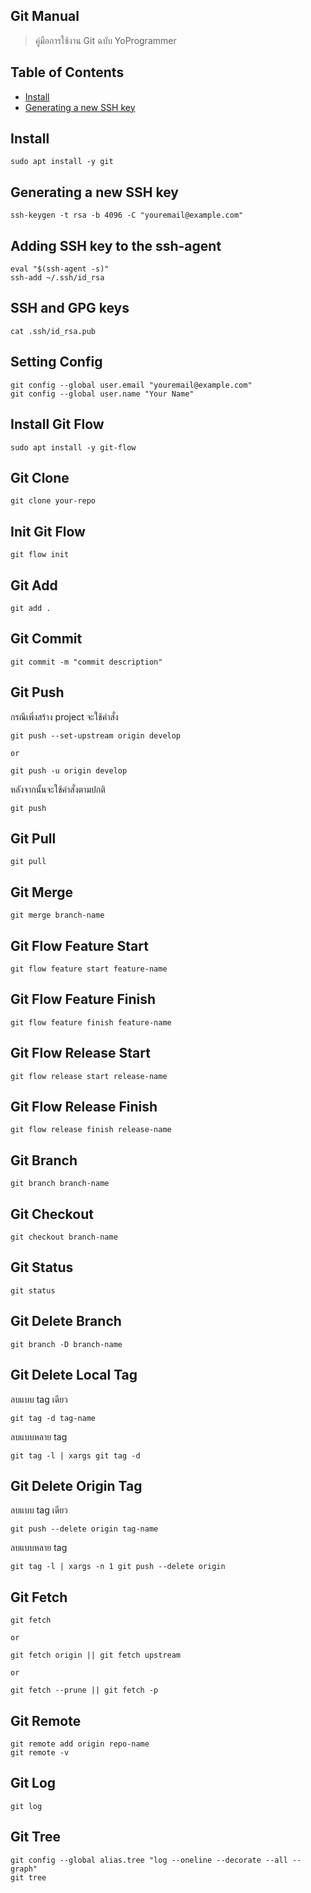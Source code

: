 ## Git Manual
> คู่มือการใช้งาน Git ฉบับ YoProgrammer

## Table of Contents
- [Install](#install)
- [Generating a new SSH key](#generating-a-new-ssh-key)

## Install
```
sudo apt install -y git
```

## Generating a new SSH key
```
ssh-keygen -t rsa -b 4096 -C "youremail@example.com"
```

## Adding SSH key to the ssh-agent
```
eval "$(ssh-agent -s)"
ssh-add ~/.ssh/id_rsa
```

## SSH and GPG keys
```
cat .ssh/id_rsa.pub
```

## Setting Config
```
git config --global user.email "youremail@example.com"
git config --global user.name "Your Name"
```

## Install Git Flow
```
sudo apt install -y git-flow
```

## Git Clone
```
git clone your-repo
```

## Init Git Flow
```
git flow init
```

## Git Add
```
git add .
```

## Git Commit
```
git commit -m "commit description"
```

## Git Push
กรณีเพิ่งสร้าง project จะใช้คำสั่ง
```
git push --set-upstream origin develop

or

git push -u origin develop
```
หลังจากนั้นจะใช้คำสั่งตามปกติ
```
git push
```

## Git Pull
```
git pull
```

## Git Merge
```
git merge branch-name
```

## Git Flow Feature Start
```
git flow feature start feature-name
```

## Git Flow Feature Finish
```
git flow feature finish feature-name
```

## Git Flow Release Start
```
git flow release start release-name
```

## Git Flow Release Finish
```
git flow release finish release-name
```

## Git Branch
```
git branch branch-name
```

## Git Checkout
```
git checkout branch-name
```

## Git Status
```
git status
```

## Git Delete Branch
```
git branch -D branch-name
```

## Git Delete Local Tag
ลบแบบ tag เดียว
```
git tag -d tag-name
```
ลบแบบหลาย tag
```
git tag -l | xargs git tag -d
```

## Git Delete Origin Tag
ลบแบบ tag เดียว
```
git push --delete origin tag-name
```
ลบแบบหลาย tag
```
git tag -l | xargs -n 1 git push --delete origin
```

## Git Fetch
```
git fetch

or

git fetch origin || git fetch upstream

or

git fetch --prune || git fetch -p
```

## Git Remote
```
git remote add origin repo-name
git remote -v
```

## Git Log
```
git log
```

## Git Tree
```
git config --global alias.tree "log --oneline --decorate --all --graph"
git tree
```